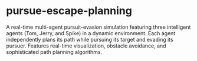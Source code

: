 # pursue-escape-planning
A real-time multi-agent pursuit-evasion simulation featuring three intelligent agents (Tom, Jerry, and Spike) in a dynamic environment. Each agent independently plans its path while pursuing its target and evading its pursuer. Features real-time visualization, obstacle avoidance, and sophisticated path planning algorithms. 
